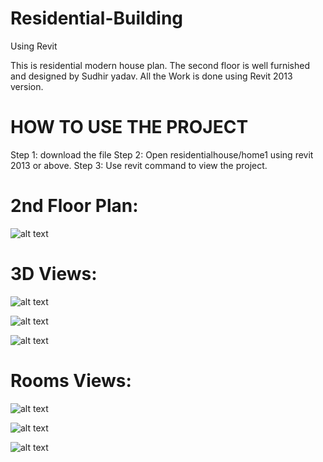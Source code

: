 # Residential-Building
Using Revit

This is residential modern house plan.
The second floor is well furnished and designed by Sudhir yadav.
All the Work is done using Revit 2013 version.

# HOW TO USE THE PROJECT
Step 1: download the file 
Step 2: Open residentialhouse/home1 using revit 2013 or above.
Step 3: Use revit command to view the project. 

# 2nd Floor Plan:
![alt text](https://github.com/ammysid9/Residential-Building/blob/master/Screensort/2nd%20Floor%20plan.png?raw=true)

# 3D Views:
![alt text](https://github.com/ammysid9/Residential-Building/blob/master/Screensort/3D%20view%201.png?raw=true)

![alt text](https://github.com/ammysid9/Residential-Building/blob/master/Screensort/3D%20view.png?raw=true)

![alt text](https://github.com/ammysid9/Residential-Building/blob/master/Screensort/3D%20west.png?raw=true)

# Rooms Views:
![alt text](https://github.com/ammysid9/Residential-Building/blob/master/Screensort/Bed%20room.png?raw=true)

![alt text](https://github.com/ammysid9/Residential-Building/blob/master/Screensort/bed%20&%20hall%20view.png?raw=true)

![alt text](https://github.com/ammysid9/Residential-Building/blob/master/Screensort/Hall.png?raw=true)
